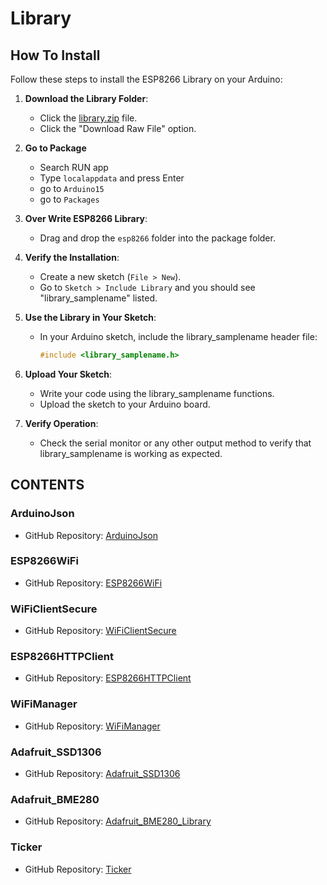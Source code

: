 # Library

## How To Install
Follow these steps to install the ESP8266 Library on your Arduino:

1. **Download the Library Folder**:
    - Click the [library.zip](https://github.com/MJBeltran13/BUCO_PI/blob/main/3_libraries/libraries.rar) file.
    - Click the "Download Raw File" option.
   
2. **Go to Package**
    - Search RUN app
    - Type `localappdata` and press Enter
    - go to `Arduino15` 
    - go to `Packages`

2. **Over Write ESP8266 Library**:
   - Drag and drop the `esp8266` folder into the package folder.

3. **Verify the Installation**:
   - Create a new sketch (`File > New`).
   - Go to `Sketch > Include Library` and you should see "library_samplename" listed.

4. **Use the Library in Your Sketch**:
   - In your Arduino sketch, include the library_samplename header file:
     ```cpp
     #include <library_samplename.h>
     ```

5. **Upload Your Sketch**:
   - Write your code using the library_samplename functions.
   - Upload the sketch to your Arduino board.

6. **Verify Operation**:
   - Check the serial monitor or any other output method to verify that library_samplename is working as expected.

## CONTENTS

### ArduinoJson
- GitHub Repository: [ArduinoJson](https://github.com/bblanchon/ArduinoJson)

### ESP8266WiFi
- GitHub Repository: [ESP8266WiFi](https://github.com/esp8266/Arduino/tree/master/libraries/ESP8266WiFi)

### WiFiClientSecure
- GitHub Repository: [WiFiClientSecure](https://github.com/espressif/arduino-esp32/tree/master/libraries/WiFiClientSecure)

### ESP8266HTTPClient
- GitHub Repository: [ESP8266HTTPClient](https://github.com/esp8266/Arduino/tree/master/libraries/ESP8266HTTPClient)

### WiFiManager
- GitHub Repository: [WiFiManager](https://github.com/tzapu/WiFiManager)

### Adafruit_SSD1306
- GitHub Repository: [Adafruit_SSD1306](https://github.com/adafruit/Adafruit_SSD1306)

### Adafruit_BME280
- GitHub Repository: [Adafruit_BME280_Library](https://github.com/adafruit/Adafruit_BME280_Library)

### Ticker
- GitHub Repository: [Ticker](https://github.com/sstaub/Ticker)
